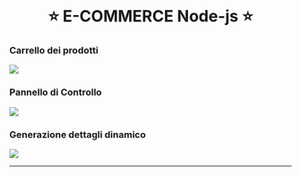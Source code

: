 <h1 align="center"> ⭐️ E-COMMERCE  Node-js ⭐️ </h1>
<h3>Carrello dei prodotti</h3>
<img  src="https://raw.githubusercontent.com/TheCriicom/E-commerce-in-node-js/master/img/2.gif?token=GHSAT0AAAAAABVRPRNRKPJJS3AVC3UW6BEIYVGSPNQ" >
<h3>Pannello di Controllo</h3>
<img  src="https://github.com/TheCriicom/E-commerce-in-node-js/blob/master/img/3.gif?raw=true" >
<h3>Generazione dettagli dinamico</h3>
<img  src="https://raw.githubusercontent.com/TheCriicom/E-commerce-in-node-js/master/img/1.gif?token=GHSAT0AAAAAABVRPRNQPUBFTYKJZ72OZ7BCYVGSK6A" >
<hr>

